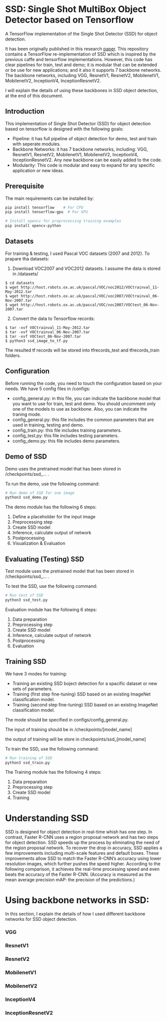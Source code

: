 # SSD: Single Shot MultiBox Object Detector based on Tensorflow

A TensorFlow implementation of the Single Shot Detector (SSD) for object detection. 

It has been originally published in this research [paper](https://arxiv.org/abs/1512.02325). This repository contains a TensorFlow re-implementation of SSD which is inspired by the previous caffe and tensorflow implementations. However, this code has clear pipelines for train, test and demo; it is modular that can be extended or be use for new applications; and it also it supports 7 backbone networks. The backbone networks, including VGG, ResnetV1, ResnetV2, MobilenetV1, MobilenetV2, InceptionV4, InceptionResnetV2.

I will explain the details of using these backbones in SSD object detection, at the end of this document.  


## Introduction
This implementation of Single Shot Detector (SSD) for object detection based on tensorflow is designed with the following goals:
- Pipeline: it has full pipeline of object detection for demo, test and train with seperate modules.
- Backbone Networks: it has 7 backbone networks, including: VGG, ResnetV1, ResnetV2, MobilenetV1, MobilenetV2, InceptionV4, InceptionResnetV2. Any new backbone can be easily added to the code.
- Modularity: This code is modular and easy to expand for any specific application or new ideas.


## Prerequisite
The main requirements can be installed by:

```bash
pip install tensorflow    # For CPU
pip install tensorflow-gpu  # For GPU

# Install opencv for preprocessing training examples
pip install opencv-python
```

## Datasets
For training & testing, I used Pascal VOC datasets (2007 and 2012). 
To prapare tha datasets:
1. Download VOC2007 and VOC2012 datasets. I assume the data is stored in /datasets/
```
$ cd datasets
$ wget http://host.robots.ox.ac.uk/pascal/VOC/voc2012/VOCtrainval_11-May-2012.tar
$ wget http://host.robots.ox.ac.uk/pascal/VOC/voc2007/VOCtrainval_06-Nov-2007.tar
$ wget http://host.robots.ox.ac.uk/pascal/VOC/voc2007/VOCtest_06-Nov-2007.tar
```
2. Convert the data to Tensorflow records:
```
$ tar -xvf VOCtrainval_11-May-2012.tar
$ tar -xvf VOCtrainval_06-Nov-2007.tar
$ tar -xvf VOCtest_06-Nov-2007.tar
$ python3 ssd_image_to_tf.py
```
The resulted tf records will be stored into tfrecords_test and tfrecords_train folders.

## Configuration
Before running the code, you need to touch the configuration based on your needs. We have 5 config files in /configs:
- config_general.py: in this file, you can indicate the backbone model that you want to use for train, test and demo. You should uncomment only one of the models to use as backbone. Also, you can indicate the traning mode. 
- config_general.py: this file includes the common parameters that are used in training, testing and demo.   
- config_train.py: this file includes training parameters.  
- config_test.py: this file includes testing parameters.  
- config_demo.py: this file includes demo parameters.  


## Demo of SSD
Demo uses the pretrained model that has been stored in /checkpoints/ssd_... .

To run the demo, use the following command:
```python
# Run demo of SSD for one image
python3 ssd_demo.py
```
The demo module has the following 6 steps:
1) Define a placeholder for the input image 
2) Preprocessing step
3) Create SSD model
4) Inference, calculate output of network
5) Postprocessing
6) Visualization & Evaluation


## Evaluating (Testing) SSD 
Test module uses the pretrained model that has been stored in /checkpoints/ssd_... . 

To test the SSD, use the following command:
```python
# Run test of SSD
python3 ssd_test.py
```
Evaluation module has the following 6 steps:
1) Data preparation
2) Preprocessing step
3) Create SSD model
4) Inference, calculate output of network
5) Postprocessing        
6) Evaluation




## Training SSD
We have 3 modes for training:
- Training an existing SSD boject detection for a spacific dataset or new sets of parameters. 
- Training (first step fine-tuning) SSD based on an existing ImageNet classification model.
- Training (second step fine-tuning) SSD based on an existing ImageNet classification model.

The mode should be specified in configs/config_general.py.

The input of training should be in /checkpoints/[model_name]

the output of training will be store in checkpoints/ssd_[model_name]


To train the SSD, use the following command:
```python
# Run training of SSD
python3 ssd_train.py
```

The Training module has the following 4 steps:
1) Data preparation
2) Preprocessing step
3) Create SSD model
4) Training




# Understanding SSD
SSD is designed for object detection in real-time whish has one step. In contrast, Faster R-CNN uses a region proposal network and has two steps for object detection. SSD speeds up the process by eliminating the need of the region proposal network. To recover the drop in accuracy, SSD applies a few improvements including multi-scale features and default boxes. These improvements allow SSD to match the Faster R-CNN’s accuracy using lower resolution images, which further pushes the speed higher. According to the following comparison, it achieves the real-time processing speed and even beats the accuracy of the Faster R-CNN. (Accuracy is measured as the mean average precision mAP: the precision of the predictions.)





# Using backbone networks in SSD: 
In this section, I explain the details of how I used different backbone networks for SSD object detection.   


### VGG


### ResnetV1


### ResnetV2


### MobilenetV1


### MobilenetV2


### InceptionV4


### InceptionResnetV2





